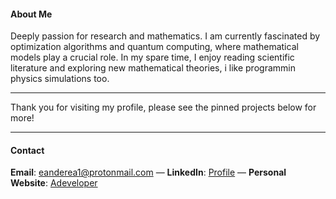 #### About Me

Deeply passion for research and mathematics. I am currently fascinated by optimization algorithms and quantum computing, where mathematical models play a crucial role. In my spare time, I enjoy reading scientific literature and exploring new mathematical theories, i like programmin physics simulations too.

---

Thank you for visiting my profile, please see the pinned projects below for more!

---


#### Contact
 **Email**: eanderea1@protonmail.com — **LinkedIn**: [Profile](https://www.linkedin.com/in/anderson-rodrigo-pozzi-a06246186/)       —      **Personal Website**: [Adeveloper](https://adeveloper.com.br) 




